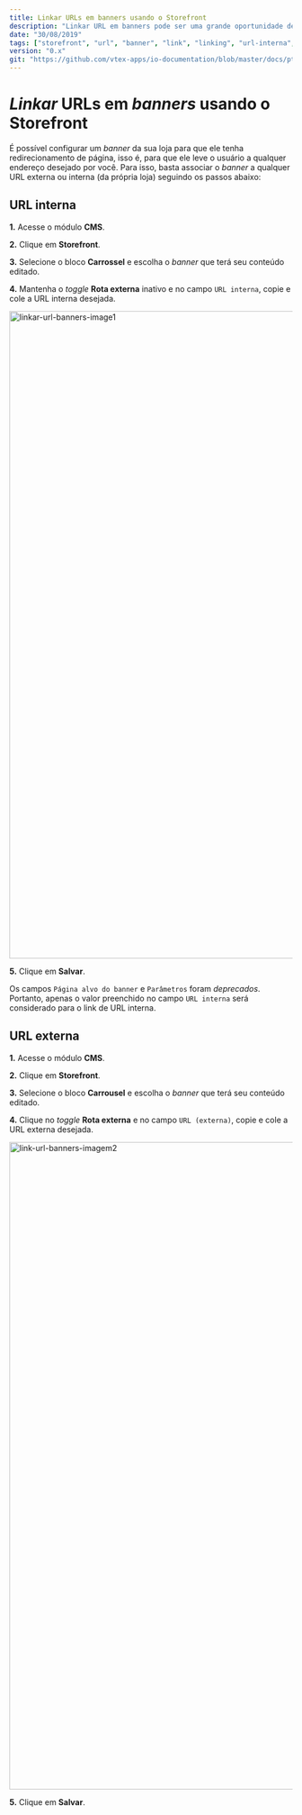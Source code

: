 ```yaml
---
title: Linkar URLs em banners usando o Storefront
description: "Linkar URL em banners pode ser uma grande oportunidade de influenciar a navegação do usuário! Confira o quão rápido e fácil é linkar URLs nos banners da sua loja usando o Storefront."
date: "30/08/2019"
tags: ["storefront", "url", "banner", "link", "linking", "url-interna", "url-externa", "redirecionamento"]
version: "0.x"
git: "https://github.com/vtex-apps/io-documentation/blob/master/docs/pt/Recipes/layout/LinkarURLsEmBannersAtrav%C3%A9sDoStorefront.md"
---
```


# *Linkar* URLs em *banners* usando o Storefront

É possível configurar um *banner* da sua loja para que ele tenha redirecionamento de página, isso é, para que ele leve o usuário a qualquer endereço desejado por você. Para isso, basta associar o *banner* a qualquer URL externa ou interna (da própria loja) seguindo os passos abaixo: 

## URL interna

**1.** Acesse o módulo **CMS**.

**2.** Clique em **Storefront**.

**3.** Selecione o bloco **Carrossel** e escolha o *banner* que terá seu conteúdo editado.

**4.** Mantenha o *toggle* **Rota externa** inativo e no campo `URL interna`, copie e cole a URL interna desejada.

<img width="1150" alt="linkar-url-banners-image1" src="https://user-images.githubusercontent.com/52087100/64047940-8f124800-cb46-11e9-8b24-27fd07d8daa1.png">

**5.** Clique em **Salvar**.

<div class="alert alert-warning">
Os campos <code>Página alvo do banner</code> e <code>Parâmetros</code> foram <i>deprecados</i>. Portanto, apenas o valor preenchido no campo <code>URL interna</code> será considerado para o link de URL interna.
</div>
 
## URL externa

**1.** Acesse o módulo **CMS**.

**2.** Clique em **Storefront**.

**3.** Selecione o bloco **Carrousel** e escolha o *banner* que terá seu conteúdo editado.

**4.** Clique no *toggle* **Rota externa** e no campo `URL (externa)`, copie e cole a URL externa desejada.

<img width="1150" alt="link-url-banners-imagem2" src="https://user-images.githubusercontent.com/52087100/64047954-9a657380-cb46-11e9-9088-b7010abab8c4.png">

**5.** Clique em **Salvar**.
